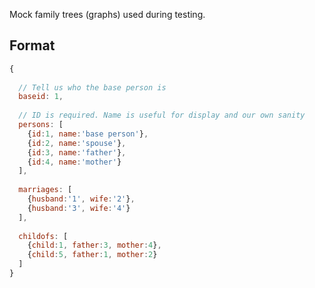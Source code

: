 Mock family trees (graphs) used during testing.

## Format

```javascript
{
  
  // Tell us who the base person is
  baseid: 1,
  
  // ID is required. Name is useful for display and our own sanity
  persons: [
    {id:1, name:'base person'},
    {id:2, name:'spouse'},
    {id:3, name:'father'},
    {id:4, name:'mother'}
  ],
  
  marriages: [    
    {husband:'1', wife:'2'},
    {husband:'3', wife:'4'}
  ],
  
  childofs: [
    {child:1, father:3, mother:4},
    {child:5, father:1, mother:2}
  ]
}
```